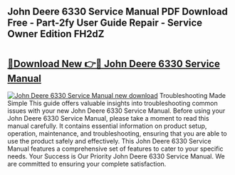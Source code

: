 ## John Deere 6330 Service Manual PDF Download Free - Part-2fy User Guide Repair - Service Owner Edition FH2dZ

# <h2><a href="http://bc89479.oget.top/?id=John+Deere+6330+Service+Manual">🔗Download New 👉🔴 John Deere 6330 Service Manual</a></h2>

[![John Deere 6330 Service Manual new download](https://i.imgur.com/5g1atiW.png)](http://bc89479.oget.top/?id=John+Deere+6330+Service+Manual)
Troubleshooting Made Simple This guide offers valuable insights into troubleshooting common issues with your new John Deere 6330 Service Manual. Before using your John Deere 6330 Service Manual, please take a moment to read this manual carefully. It contains essential information on product setup, operation, maintenance, and troubleshooting, ensuring that you are able to use the product safely and effectively. This John Deere 6330 Service Manual features a comprehensive set of features to cater to your specific needs. Your Success is Our Priority John Deere 6330 Service Manual. We are committed to ensuring your complete satisfaction.
